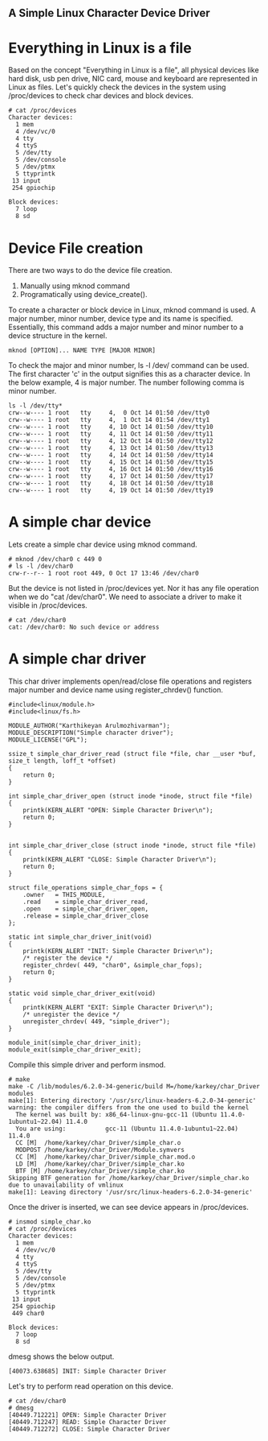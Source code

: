 
## A Simple Linux Character Device Driver 

# Everything in Linux is a file

Based on the concept "Everything in Linux is a file", all physical devices like hard disk, usb pen drive, NIC card, mouse and keyboard are represented in Linux 
as files. Let's quickly check the devices in the system using /proc/devices to check char devices and block devices.

```
# cat /proc/devices 
Character devices:
  1 mem
  4 /dev/vc/0
  4 tty
  4 ttyS
  5 /dev/tty
  5 /dev/console
  5 /dev/ptmx
  5 ttyprintk
 13 input
 254 gpiochip

Block devices:
  7 loop
  8 sd
```

# Device File creation

There are two ways to do the device file creation. 
1. Manually using mknod command
2. Programatically using device_create().

To create a character or block device in Linux, mknod command is used. A major number, minor number, device type and its name is specified. Essentially, this command 
adds a major number and minor number to a device structure in the kernel.
```
mknod [OPTION]... NAME TYPE [MAJOR MINOR]
```

To check the major and minor number, ls -l /dev/ command can be used. The first character 'c' in the output signifies this as a character device.
In the below example, 4 is major number. The number following comma is minor number.

```
ls -l /dev/tty*
crw--w---- 1 root   tty     4,  0 Oct 14 01:50 /dev/tty0
crw--w---- 1 root   tty     4,  1 Oct 14 01:54 /dev/tty1
crw--w---- 1 root   tty     4, 10 Oct 14 01:50 /dev/tty10
crw--w---- 1 root   tty     4, 11 Oct 14 01:50 /dev/tty11
crw--w---- 1 root   tty     4, 12 Oct 14 01:50 /dev/tty12
crw--w---- 1 root   tty     4, 13 Oct 14 01:50 /dev/tty13
crw--w---- 1 root   tty     4, 14 Oct 14 01:50 /dev/tty14
crw--w---- 1 root   tty     4, 15 Oct 14 01:50 /dev/tty15
crw--w---- 1 root   tty     4, 16 Oct 14 01:50 /dev/tty16
crw--w---- 1 root   tty     4, 17 Oct 14 01:50 /dev/tty17
crw--w---- 1 root   tty     4, 18 Oct 14 01:50 /dev/tty18
crw--w---- 1 root   tty     4, 19 Oct 14 01:50 /dev/tty19

```

# A simple char device

Lets create a simple char device using mknod command.
```
# mknod /dev/char0 c 449 0
# ls -l /dev/char0
crw-r--r-- 1 root root 449, 0 Oct 17 13:46 /dev/char0
```
But the device is not listed in /proc/devices yet. Nor it has any file operation when we do "cat /dev/char0". We need to associate a driver to make it visible in /proc/devices.

```
# cat /dev/char0
cat: /dev/char0: No such device or address
```
# A simple char driver

This char driver implements open/read/close file operations and registers major number and device name using register_chrdev() function.

```
#include<linux/module.h>
#include<linux/fs.h>

MODULE_AUTHOR("Karthikeyan Arulmozhivarman");
MODULE_DESCRIPTION("Simple character driver");
MODULE_LICENSE("GPL");

ssize_t simple_char_driver_read (struct file *file, char __user *buf, size_t length, loff_t *offset)
{
	return 0;
}

int simple_char_driver_open (struct inode *inode, struct file *file)
{
	printk(KERN_ALERT "OPEN: Simple Character Driver\n");
	return 0;
}


int simple_char_driver_close (struct inode *inode, struct file *file)
{
	printk(KERN_ALERT "CLOSE: Simple Character Driver\n");
	return 0;
}

struct file_operations simple_char_fops = {
	.owner   = THIS_MODULE,
	.read    = simple_char_driver_read,
	.open    = simple_char_driver_open,
	.release = simple_char_driver_close
};

static int simple_char_driver_init(void)
{
	printk(KERN_ALERT "INIT: Simple Character Driver\n");
	/* register the device */
	register_chrdev( 449, "char0", &simple_char_fops);
	return 0;
}

static void simple_char_driver_exit(void)
{
	printk(KERN_ALERT "EXIT: Simple Character Driver\n");
	/* unregister the device */
	unregister_chrdev( 449, "simple_driver");
}

module_init(simple_char_driver_init);
module_exit(simple_char_driver_exit);

```

Compile this simple driver and perform insmod.

```
# make
make -C /lib/modules/6.2.0-34-generic/build M=/home/karkey/char_Driver modules
make[1]: Entering directory '/usr/src/linux-headers-6.2.0-34-generic'
warning: the compiler differs from the one used to build the kernel
  The kernel was built by: x86_64-linux-gnu-gcc-11 (Ubuntu 11.4.0-1ubuntu1~22.04) 11.4.0
  You are using:           gcc-11 (Ubuntu 11.4.0-1ubuntu1~22.04) 11.4.0
  CC [M]  /home/karkey/char_Driver/simple_char.o
  MODPOST /home/karkey/char_Driver/Module.symvers
  CC [M]  /home/karkey/char_Driver/simple_char.mod.o
  LD [M]  /home/karkey/char_Driver/simple_char.ko
  BTF [M] /home/karkey/char_Driver/simple_char.ko
Skipping BTF generation for /home/karkey/char_Driver/simple_char.ko due to unavailability of vmlinux
make[1]: Leaving directory '/usr/src/linux-headers-6.2.0-34-generic'

```

Once the driver is inserted, we can see device appears in /proc/devices.

```
# insmod simple_char.ko 
# cat /proc/devices
Character devices:
  1 mem
  4 /dev/vc/0
  4 tty
  4 ttyS
  5 /dev/tty
  5 /dev/console
  5 /dev/ptmx
  5 ttyprintk
 13 input
 254 gpiochip
 449 char0

Block devices:
  7 loop
  8 sd
```

dmesg shows the below output.
```
[40073.638685] INIT: Simple Character Driver
```

Let's try to perform read operation on this device.

```
# cat /dev/char0
# dmesg
[40449.712221] OPEN: Simple Character Driver
[40449.712247] READ: Simple Character Driver
[40449.712272] CLOSE: Simple Character Driver
```
